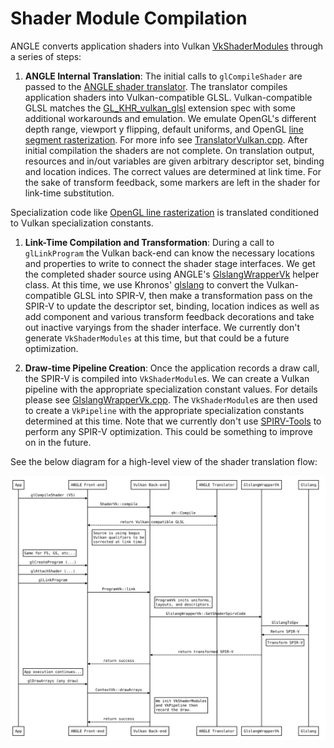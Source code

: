 # Shader Module Compilation

ANGLE converts application shaders into Vulkan [VkShaderModules][VkShaderModule] through a series
of steps:

1. **ANGLE Internal Translation**: The initial calls to `glCompileShader` are passed to the [ANGLE
shader translator][translator]. The translator compiles application shaders into Vulkan-compatible
GLSL. Vulkan-compatible GLSL matches the [GL_KHR_vulkan_glsl][GL_KHR_vulkan_glsl] extension spec
with some additional workarounds and emulation. We emulate OpenGL's different depth range, viewport
y flipping, default uniforms, and OpenGL
[line segment rasterization](OpenGLLineSegmentRasterization.md). For more info see
[TranslatorVulkan.cpp][TranslatorVulkan.cpp]. After initial compilation the shaders are not
complete. On translation output, resources and in/out variables are given arbitrary descriptor set,
binding and location indices. The correct values are determined at link time. For the sake of
transform feedback, some markers are left in the shader for link-time substitution.

  Specialization code like [OpenGL line rasterization](OpenGLLineSegmentRasterization.md) is
translated conditioned to Vulkan specialization constants.

1. **Link-Time Compilation and Transformation**: During a call to `glLinkProgram` the Vulkan
back-end can know the necessary locations and properties to write to connect the shader stage
interfaces. We get the completed shader source using ANGLE's
[GlslangWrapperVk][GlslangWrapperVk.cpp] helper class. At this time, we use Khronos'
[glslang][glslang] to convert the Vulkan-compatible GLSL into SPIR-V, then make a transformation
pass on the SPIR-V to update the descriptor set, binding, location indices as well as add component
and various transform feedback decorations and take out inactive varyings from the shader interface.
We currently don't generate `VkShaderModules` at this time, but that could be a future
optimization.

1. **Draw-time Pipeline Creation**: Once the application records a draw call, the SPIR-V is compiled
into `VkShaderModule`s. We can create a Vulkan pipeline with the appropriate specialization
constant values.  For details please see [GlslangWrapperVk.cpp][GlslangWrapperVk.cpp].
The `VkShaderModule`s are then used to create a `VkPipeline` with the appropriate specialization
constants determined at this time. Note that we currently don't use [SPIRV-Tools][SPIRV-Tools] to
perform any SPIR-V optimization. This could be something to improve on in the future.

See the below diagram for a high-level view of the shader translation flow:

<!-- Generated from https://bramp.github.io/js-sequence-diagrams/
participant App
participant "ANGLE Front-end"
participant "Vulkan Back-end"
participant "ANGLE Translator"
participant "GlslangWrapperVk"
participant "Glslang"

App->"ANGLE Front-end": glCompileShader (VS)
"ANGLE Front-end"->"Vulkan Back-end": ShaderVk::compile
"Vulkan Back-end"->"ANGLE Translator": sh::Compile
"ANGLE Translator"->"ANGLE Front-end": return Vulkan-compatible GLSL

Note right of "ANGLE Front-end": Source is using bogus\nVulkan qualifiers to be\ncorrected at link time.

Note right of App: Same for FS, GS, etc...

App->"ANGLE Front-end": glCreateProgram (...)
App->"ANGLE Front-end": glAttachShader (...)
App->"ANGLE Front-end": glLinkProgram
"ANGLE Front-end"->"Vulkan Back-end": ProgramVk::link

Note right of "Vulkan Back-end": ProgramVk inits uniforms,\nlayouts, and descriptors.

"Vulkan Back-end"->GlslangWrapperVk: GlslangWrapperVk::GetShaderSpirvCode
GlslangWrapperVk->Glslang: GlslangToSpv
Glslang->GlslangWrapperVk: Return SPIR-V
GlslangWrapperVk->"Vulkan Back-end": return SPIR-V and patches
"Vulkan Back-end"->"ANGLE Front-end": return success

Note right of App: App execution continues...

App->"ANGLE Front-end": glDrawArrays (any draw)
"ANGLE Front-end"->"Vulkan Back-end": ContextVk::drawArrays

Note right of "Vulkan Back-end": We init VkShaderModules\nand VkPipeline then\nrecord the draw.

"Vulkan Back-end"->"ANGLE Front-end": return success
-->

![Vulkan Shader Translation Flow](https://raw.githubusercontent.com/google/angle/master/src/libANGLE/renderer/vulkan/doc/img/VulkanShaderTranslation.svg?sanitize=true)

[GL_KHR_vulkan_glsl]: https://github.com/KhronosGroup/GLSL/blob/master/extensions/khr/GL_KHR_vulkan_glsl.txt
[glslang]: https://github.com/KhronosGroup/glslang
[GlslangWrapperVk.cpp]: https://chromium.googlesource.com/angle/angle/+/refs/heads/master/src/libANGLE/renderer/vulkan/GlslangWrapperVk.cpp
[SPIRV-Tools]: https://github.com/KhronosGroup/SPIRV-Tools
[translator]: https://chromium.googlesource.com/angle/angle/+/refs/heads/master/src/compiler/translator/
[TranslatorVulkan.cpp]: https://chromium.googlesource.com/angle/angle/+/refs/heads/master/src/compiler/translator/TranslatorVulkan.cpp
[VkShaderModule]: https://www.khronos.org/registry/vulkan/specs/1.1-extensions/man/html/VkShaderModule.html
